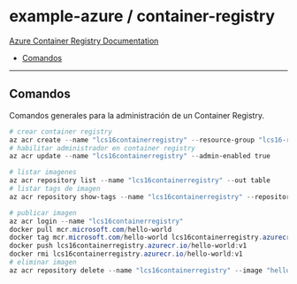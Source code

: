 # example-azure / container-registry

[Azure Container Registry Documentation](https://learn.microsoft.com/en-us/azure/container-registry)

- [Comandos](#comandos)

---

## Comandos

Comandos generales para la administración de un Container Registry.

```powershell
# crear container registry
az acr create --name "lcs16containerregistry" --resource-group "lcs16-rg" --sku Basic
# habilitar administrador en container registry
az acr update --name "lcs16containerregistry" --admin-enabled true
```

```powershell
# listar imagenes
az acr repository list --name "lcs16containerregistry" --out table
# listar tags de imagen
az acr repository show-tags --name "lcs16containerregistry" --repository "hello-world" --out table
```

```powershell
# publicar imagen
az acr login --name "lcs16containerregistry"
docker pull mcr.microsoft.com/hello-world
docker tag mcr.microsoft.com/hello-world lcs16containerregistry.azurecr.io/hello-world:v1
docker push lcs16containerregistry.azurecr.io/hello-world:v1
docker rmi lcs16containerregistry.azurecr.io/hello-world:v1
# eliminar imagen
az acr repository delete --name "lcs16containerregistry" --image "hello-world:v1"
```
